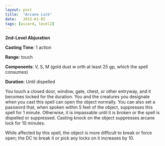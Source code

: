 ```yaml
---
layout: post
title:  "Arcane Lock"
date:   2015-01-02
tags: [wizard, level2]
---
```


**2nd-Level Abjuration**

**Casting Time**: 1 action

**Range**: touch

**Components**: V, S, M (gold dust w orth at least 25 gp,
which the spell consumes)

**Duration**: Until dispelled

You touch a closed door, window, gate, chest, or other entryway, and it becomes locked for the duration. You and the creatures you designate when you cast this spell can open the object normally. You can also set a password that, when spoken within 5 feet of the object, suppresses this spell for 1 minute. Otherwise, it is impassable until it is broken or the spell is dispelled or suppressed. Casting knock on the object suppresses arcane lock for 10 minutes. 

While affected by this spell, the object is more difficult to break or force open; the DC to break it or pick any locks on it increases by 10.
